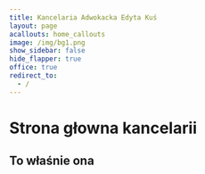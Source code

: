 ```yaml
---
title: Kancelaria Adwokacka Edyta Kuś
layout: page
acallouts: home_callouts
image: /img/bg1.png
show_sidebar: false
hide_flapper: true
office: true
redirect_to:
  - /
---
```


# Strona głowna kancelarii

## To właśnie ona
